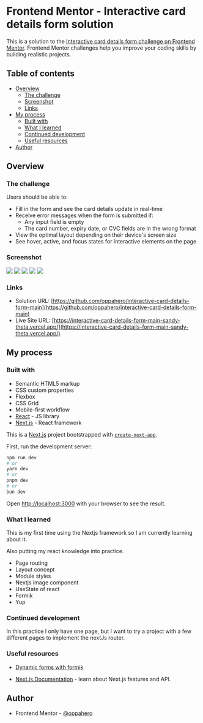 # Frontend Mentor - Interactive card details form solution

This is a solution to the [Interactive card details form challenge on Frontend Mentor](https://www.frontendmentor.io/challenges/interactive-card-details-form-XpS8cKZDWw). Frontend Mentor challenges help you improve your coding skills by building realistic projects.

## Table of contents

- [Overview](#overview)
  - [The challenge](#the-challenge)
  - [Screenshot](#screenshot)
  - [Links](#links)
- [My process](#my-process)
  - [Built with](#built-with)
  - [What I learned](#what-i-learned)
  - [Continued development](#continued-development)
  - [Useful resources](#useful-resources)
- [Author](#author)

## Overview

### The challenge

Users should be able to:

- Fill in the form and see the card details update in real-time
- Receive error messages when the form is submitted if:
  - Any input field is empty
  - The card number, expiry date, or CVC fields are in the wrong format
- View the optimal layout depending on their device's screen size
- See hover, active, and focus states for interactive elements on the page

### Screenshot

![](./public/screenshots/Desktop-screen-form.png)
![](./public/screenshots/Desktop-screen-form-error-messages.png)
![](./public/screenshots/Desktop-screen-success.png)
![](./public/screenshots/Mobile-screen-form.png)
![](./public/screenshots/Mobile-screen-success.png)

### Links

- Solution URL: [https://github.com/oppahero/interactive-card-details-form-main](https://github.com/oppahero/interactive-card-details-form-main)
- Live Site URL: [https://interactive-card-details-form-main-sandy-theta.vercel.app/](https://interactive-card-details-form-main-sandy-theta.vercel.app/)

## My process

### Built with

- Semantic HTML5 markup
- CSS custom properties
- Flexbox
- CSS Grid
- Mobile-first workflow
- [React](https://reactjs.org/) - JS library
- [Next.js](https://nextjs.org/) - React framework

This is a [Next.js](https://nextjs.org/) project bootstrapped with [`create-next-app`](https://github.com/vercel/next.js/tree/canary/packages/create-next-app).

First, run the development server:

```bash
npm run dev
# or
yarn dev
# or
pnpm dev
# or
bun dev
```

Open [http://localhost:3000](http://localhost:3000) with your browser to see the result.

### What I learned

This is my first time using the Nextjs framework so I am currently learning about it.

Also putting my react knowledge into practice.

- Page routing
- Layout concept
- Module styles
- Nextjs image component
- UseState of react
- Formik
- Yup

### Continued development

In this practice I only have one page, but I want to try a project with a few different pages to implement the nextJs router.

### Useful resources

- [Dynamic forms with formik](https://dev.to/franklin030601/formularios-dinamicos-con-formik-y-react-js-4hne)

- [Next.js Documentation](https://nextjs.org/docs) - learn about Next.js features and API.

## Author

- Frontend Mentor - [@oppahero](https://www.frontendmentor.io/profile/oppahero)
